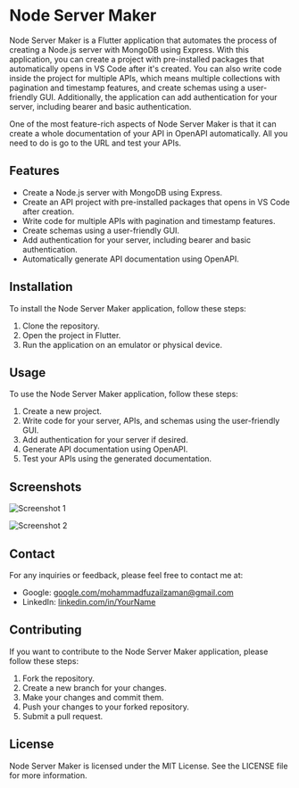 # Node Server Maker

Node Server Maker is a Flutter application that automates the process of creating a Node.js server with MongoDB using Express. With this application, you can create a project with pre-installed packages that automatically opens in VS Code after it's created. You can also write code inside the project for multiple APIs, which means multiple collections with pagination and timestamp features, and create schemas using a user-friendly GUI. Additionally, the application can add authentication for your server, including bearer and basic authentication.

One of the most feature-rich aspects of Node Server Maker is that it can create a whole documentation of your API in OpenAPI automatically. All you need to do is go to the URL and test your APIs.

## Features

- Create a Node.js server with MongoDB using Express.
- Create an API project with pre-installed packages that opens in VS Code after creation.
- Write code for multiple APIs with pagination and timestamp features.
- Create schemas using a user-friendly GUI.
- Add authentication for your server, including bearer and basic authentication.
- Automatically generate API documentation using OpenAPI.

## Installation

To install the Node Server Maker application, follow these steps:

1. Clone the repository.
2. Open the project in Flutter.
3. Run the application on an emulator or physical device.

## Usage

To use the Node Server Maker application, follow these steps:

1. Create a new project.
2. Write code for your server, APIs, and schemas using the user-friendly GUI.
3. Add authentication for your server if desired.
4. Generate API documentation using OpenAPI.
5. Test your APIs using the generated documentation.

## Screenshots

![Screenshot 1](screenshots/screenshot1.png)

![Screenshot 2](screenshots/screenshot2.png)

## Contact

For any inquiries or feedback, please feel free to contact me at:

- Google: [google.com/mohammadfuzailzaman@gmail.com](https://www.google.com/mohammadfuzailzaman@gmail.com)
- LinkedIn: [linkedin.com/in/YourName](https://www.linkedin.com/in/YourName)

## Contributing

If you want to contribute to the Node Server Maker application, please follow these steps:

1. Fork the repository.
2. Create a new branch for your changes.
3. Make your changes and commit them.
4. Push your changes to your forked repository.
5. Submit a pull request.

## License

Node Server Maker is licensed under the MIT License. See the LICENSE file for more information.
